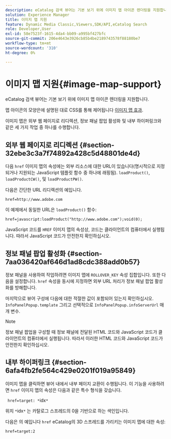 ```yaml
---
description: eCatalog 검색 뷰어는 기본 보기 위에 이미지 맵 아이콘 렌더링을 지원합니다.
solution: Experience Manager
title: 이미지 맵 지원
feature: Dynamic Media Classic,Viewers,SDK/API,eCatalog Search
role: Developer,User
exl-id: 58e7523f-1615-4da4-bb09-a995bf427bfc
source-git-commit: 206e4643e3926cb85b4be2189743578f88180be7
workflow-type: tm+mt
source-wordcount: '310'
ht-degree: 0%

---
```


# 이미지 맵 지원{#image-map-support}

eCatalog 검색 뷰어는 기본 보기 위에 이미지 맵 아이콘 렌더링을 지원합니다.

맵 아이콘의 모양은에 설명된 대로 CSS를 통해 제어됩니다 [이미지 맵 효과](../../c-html5-s7-aem-asset-viewers/c-html5-20-ecatalog-viewer-about/c-html5-20-ecatalog-viewer-customizingviewer/r-html5-ecatalog-viewer-20-customize-imagemapeffect.md#reference-261df27d1ed145c882b26b88e33a0289).

이미지 맵은 외부 웹 페이지로 리디렉션, 정보 패널 팝업 활성화 및 내부 하이퍼링크와 같은 세 가지 작업 중 하나를 수행합니다.

## 외부 웹 페이지로 리디렉션 {#section-32ebe3c3a7f74892a428c5d48801de4d}

다음 `href` 이미지 맵의 속성에는 외부 리소스에 대한 URL이 있습니다(명시적으로 지정되거나 지원되는 JavaScript 템플릿 함수 중 하나에 래핑됨). `loadProduct()`, `loadProductCW()`, 및 `loadProductPW()`.

다음은 간단한 URL 리디렉션의 예입니다.

`href=http://www.adobe.com`

이 예제에서 동일한 URL은 `loadProduct()` 함수:

`href=javascript:loadProduct("http://www.adobe.com");void(0);`

JavaScript 코드를 `HREF` 이미지 맵의 속성상, 코드는 클라이언트의 컴퓨터에서 실행됩니다. 따라서 JavaScript 코드가 안전한지 확인하십시오.

## 정보 패널 팝업 활성화 {#section-7aa036420af646d1ad8cdc388add0b57}

정보 패널을 사용하여 작업하려면 이미지 맵에 `ROLLOVER_KEY` 속성 집합입니다. 또한 다음을 설정합니다. `href` 속성을 동시에 지정하면 외부 URL 처리가 정보 패널 팝업 활성화를 방해합니다.

마지막으로 뷰어 구성에 다음에 대한 적절한 값이 포함되어 있는지 확인하십시오. `InfoPanelPopup.template` 그리고 선택적으로 `InfoPanelPopup.infoServerUrl` 매개 변수.

>[!NOTE]
>
>정보 패널 팝업을 구성할 때 정보 패널에 전달된 HTML 코드와 JavaScript 코드가 클라이언트의 컴퓨터에서 실행됩니다. 따라서 이러한 HTML 코드와 JavaScript 코드가 안전한지 확인하십시오.

## 내부 하이퍼링크 {#section-6afa4fb2fe564c429e0201f019a95849}

이미지 맵을 클릭하면 뷰어 내에서 내부 페이지 교환이 수행됩니다. 이 기능을 사용하려면 `href` 이미지 맵의 속성은 다음과 같은 특수 형식을 갖습니다.

` href=target: *`idx`*`

위치 `*`idx`*` 는 카탈로그 스프레드의 0을 기반으로 하는 색인입니다.

다음은 의 예입니다 `href` eCatalog의 3D 스프레드를 가리키는 이미지 맵에 대한 속성:

`href=target:2`

